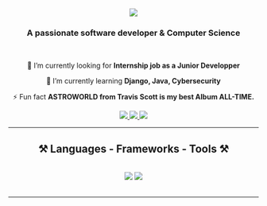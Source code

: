 
<h1 align="center">
    <img src="https://readme-typing-svg.herokuapp.com/?font=Righteous&size=35&center=true&vCenter=true&width=500&height=70&duration=4000&lines=Welcome+strangers!+👋;+I'm+Maminirina!;I'm+an+IT+guy" />
</h1>

<h3 align="center">A passionate software developer & Computer Science</h3>

<br/>

<div align="center">
 
 🔭 I’m currently looking for **Internship job as a Junior Developper**
 
 🌱 I’m currently learning **Django, Java, Cybersecurity**

⚡ Fun fact **ASTROWORLD from Travis Scott is my best Album ALL-TIME.**

 </div>
 
<div align="center"> 
  <a href="ambinints04@gmail.com">
    <img src="https://img.shields.io/badge/Gmail-333333?style=for-the-badge&logo=gmail&logoColor=red" />
  </a>
  <a href="https://www.linkedin.com/in/maminirinaambinintsoa/" target="_blank">
    <img src="https://img.shields.io/badge/LinkedIn-0077B5?style=for-the-badge&logo=linkedin&logoColor=white" target="_blank" />
  </a>
  <a href="https://www.github.com/AmbiNtsoah" target="_blank">
     <img src="https://img.shields.io/badge/Portfolio-FF5722?style=for-the-badge&logo=todoist&logoColor=white" target="_blank" /> <!-- sqlite, safari, google-chrome are other good icon options -->
  </a>
</div>

 <hr/>
 
<h2 align="center">⚒️ Languages - Frameworks - Tools ⚒️</h2>
<br/>
<div align="center">
    <img src="https://skillicons.dev/icons?i=python,django,javascript,github,git,java,mysql,postgresql" />
    <img src="https://skillicons.dev/icons?i=nodejs,flutter" /><br>
</div>

<br/>




<hr/>

